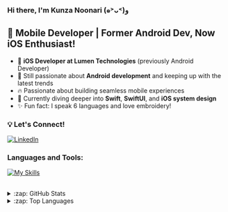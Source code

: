 ### Hi there, I'm Kunza Noonari (๑˃ᴗ˂)ﻭ

## 🚀 Mobile Developer | Former Android Dev, Now iOS Enthusiast!  

- 📱 **iOS Developer at Lumen Technologies** (previously Android Developer)
- 💙 Still passionate about **Android development** and keeping up with the latest trends
- 🔥 Passionate about building seamless mobile experiences
- 🌱 Currently diving deeper into **Swift**, **SwiftUI**, and **iOS system design**
- ✨ Fun fact: I speak 6 languages and love embroidery! 

### 💡 Let's Connect!
[![LinkedIn](https://img.shields.io/badge/LinkedIn-Kunza-blue?style=flat-square&logo=linkedin)](https://www.linkedin.com/in/kunza-future-software-engr/)



### Languages and Tools:

[![My Skills](https://skillicons.dev/icons?i=swift,kotlin,java,jenkins,js,dart,gradle,github,selenium,flutter,react,figma,androidstudio,vscode,idea)](https://skillicons.dev)
<br />
<br />

<details>
  <summary>:zap: GitHub Stats</summary>
  
  <img align="left" alt="kunza-n's GitHub Stats" src="https://github-readme-stats.vercel.app/api?username=kunza-n&theme=radical&show_icons=true" />
</details>
  
  <details>
<summary>:zap: Top Languages</summary>

  <img align="left" alt="kunza-n's Top Languages" src="https://github-readme-stats.vercel.app/api/top-langs/?username=kunza-n&theme=radical" />
</details>


[linkedin]: https://www.linkedin.com/in/kunza-future-software-engr/
